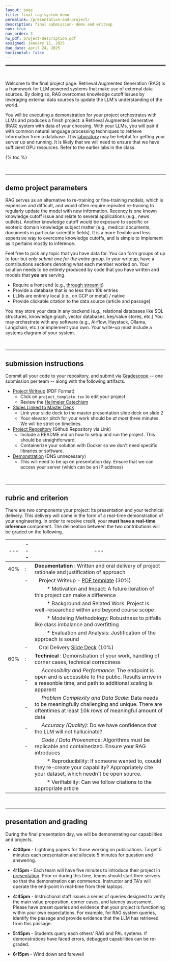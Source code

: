 ```yaml
---
layout: page
title: final rag system demo 
permalink: /presentation-and-project/
description: final submission- demo and writeup
nav: true
nav_order: 2
hw_pdf: project-description.pdf
assigned: january 11, 2025
due_date: april 24, 2025
horizontal: false
---
```


<hr style="border:2px solid gray">

<br>

Welcome to the final project page.  Retrieval Augmented Generation (RAG) is a framework for LLM powered systems that make use of external data sources. By doing so, RAG overcomes knowledge cutoff issues by leveraging external data sources to update the LLM's understanding of the world.

You will be executing a demonstration for your project orchestrates with LLMs and produces a finish project: a Retrieval Augmented Generative (RAG) system with data of your choosing. With your LLMs, you will pair it with common natural language processing techniques to retrieve information from a database. This [laboratory](https://docs.google.com/presentation/d/1HcLInp203By38I5YYN5cABtHHh-p62zt) may be helpful for getting your server up and running. It is likely that we will need to ensure that we have sufficient GPU resources. Refer to the earlier labs in the class. 


{% toc %}

<br>

-----
## demo project parameters

RAG serves as an alternative to re-training or fine-training models, which is expensive and difficult, and would often require repeated re-training to regularly update the model with new information. Recency is one known knowledge cutoff issue and relate to several applications (e.g., news outlets). Another knowledge cutoff would be exposure to specific or esoteric domain knowledge subject matter (e.g., medical documents, documents in particular scientific fields). It is a more flexible and less expensive way to overcome knowledge cutoffs, and is simple to implement as it pertains mostly to inference. 

Feel free to pick any topic that you have data for. You can form groups of up to four but _only submit one for the entire group_. In your writeup, have a contributions sections denoting what each member worked on. Your solution needs to be entirely produced by code that you have written and models that **you** are serving.

* Require a front end (e.g., [through streamlit](http://streamlit.io))
* Provide a database that is no less than 10k entries
* LLMs are entirely local (i.e., on GCP or metal) / native
* Provide clickable citation to the data source (article and passage)

You may store your data in any backend (e.g., relational databases like SQL structures, knowledge graph, vector databases, key/value stores, etc.) You may orchestrate with any software (e.g., Airflow, Haystack, Ollama, Langchain, etc.) or implement your own. Your write-up must include a systems diagram of your system.

<br>

-----
## submission instructions

Commit all your code to your repository, and submit via [Gradescope](https://www.gradescope.com/) -- one submission per team -- along with the following artifacts. 

* [Project Writeup](https://www.overleaf.com/read/xcjqmczwyrcz#0deb70) (PDF Format)
  - Click on `project_template.tex` to edit your project
  - Review the [Heilmeier Catechism](https://www.darpa.mil/work-with-us/heilmeier-catechism)
* [Slides Linked to Master Deck](https://docs.google.com/presentation/d/1VO-SAmfm3smmDhVn6AkyK-SZTDURDILz9xCFx_0OiAA)
  - Link your slide deck to the master presentation slide deck on slide 2
  - Your elevator pitch for your work should be _at most_ three minutes. We will be strict on timelines.
* [Project Repository](http://www.github.com) (Github Repository via Link)
  - Include a README.md on how to setup and run the project. This should be straightforward.
  - Containerize your solution with Docker so we don't need specific libraries or software.
* [Demonstration](http://streamlit.io) (DNS unnecessary)
  - This will need to be up on presentation day. Ensure that we can access your server (which can be an IP address)

<br>

-----
## rubric and criterion

There are two components your project: its presentation and your technical delivery. This delivery will come in the form of a real-time demonstration of your engineering. In order to receive credit, your **must have a real-time inference** component. The delineation between the two contributions will be graded on the following.

|---|---|---|
|---|---|---|
| 40% | : | __Documentation__ : Written and oral delivery of project rationale and justification of approach
|     | - | &nbsp;&nbsp; Project Writeup - [PDF template](https://www.overleaf.com/project/67d700c6739786050017acaa) (30%)
|     |  | &nbsp;&nbsp;&nbsp;&nbsp;&nbsp;&nbsp;&nbsp;&nbsp;  * Motivation and Impact: A future iteration of this project can make a difference
|     |  | &nbsp;&nbsp;&nbsp;&nbsp;&nbsp;&nbsp;&nbsp;&nbsp;  * Background and Related Work: Project is well-researched within and beyond course scope
|     |  | &nbsp;&nbsp;&nbsp;&nbsp;&nbsp;&nbsp;&nbsp;&nbsp;  * Modeling Methodology: Robustness to pitfalls like class imbalance and overfitting
|     |  | &nbsp;&nbsp;&nbsp;&nbsp;&nbsp;&nbsp;&nbsp;&nbsp;  * Evaluation and Analysis: Justification of the approach is sound
|     | - | &nbsp;&nbsp; Oral Delivery [Slide Deck](https://docs.google.com/presentation/d/1VO-SAmfm3smmDhVn6AkyK-SZTDURDILz9xCFx_0OiAA) (10%)
| 60% | : | __Technical__ : Demonstration of your work, handling of corner cases, technical correctness
|     | - | &nbsp;&nbsp;&nbsp;&nbsp; _Accessibilty and Performance_: The endpoint is open and is accessible to the public. Results arrive in a reasonble time, and path to additional scaling is apparent
|     | - | &nbsp;&nbsp;&nbsp;&nbsp; _Problem Complexity and Data Scale_: Data needs to be meaningfully challenging and unique. There are oftentimes at least 10k rows of meaningful amount of data
|     | - | &nbsp;&nbsp;&nbsp;&nbsp; _Accuracy (Quality)_: Do we have confidence that the LLM will not hallucinate?
|     | - | &nbsp;&nbsp;&nbsp;&nbsp; _Code / Data Provenance_: Algorithms must be replicable and containerized. Ensure your RAG introduces
|     |  | &nbsp;&nbsp;&nbsp;&nbsp;&nbsp;&nbsp;&nbsp;&nbsp; * Reproducibility: If someone wanted to, couuld they re-create your capability? Appropriately cite your dataset, which needn't be open source.
|     |  | &nbsp;&nbsp;&nbsp;&nbsp;&nbsp;&nbsp;&nbsp;&nbsp; * Verifiability: Can we follow citations to the appropriate article

<br>

-----
## presentation and grading

During the final presentation day, we will be demonstrating our capabilities and projects.

* **4:00pm** - Lightning papers for those working on publications. Target 5 minutes each presentation and allocate 5 minutes for question and answering.

* **4:15pm** - Each team will have five minutes to introduce their project in [presentation](https://docs.google.com/presentation/d/1VO-SAmfm3smmDhVn6AkyK-SZTDURDILz9xCFx_0OiAA). Prior or during this time, teams should start their servers so that the demonstration can commence. Instructor and TA's will operate the end-point in real-time from their laptops.

* **4:45pm** - Instructional staff issues a series of queries designed to verify the main value proposition, corner cases, and latency assessment. Please have preset queries and evidence that your project is functioning within your own expectations. For example, for RAG system queries, identify the passage and provide evidence that the LLM has retrieved from this passage.

* **5:45pm** - Students query each others' RAG and PAL systems. If demonstrations have faced errors, debugged capabilities can be re-graded.

* **6:15pm** - Wind down and farewell


<br>




<!--
<br><br><br>
<hr style="border:2px solid gray">
#### project checkpoint
-----
-->


